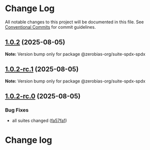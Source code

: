 # Change Log

All notable changes to this project will be documented in this file.
See [Conventional Commits](https://conventionalcommits.org) for commit guidelines.

## [1.0.2](https://github.com/zerobias-org/suite/compare/@zerobias-org/suite-spdx-spdx@1.0.2-rc.1...@zerobias-org/suite-spdx-spdx@1.0.2) (2025-08-05)

**Note:** Version bump only for package @zerobias-org/suite-spdx-spdx





## [1.0.2-rc.1](https://github.com/zerobias-org/suite/compare/@zerobias-org/suite-spdx-spdx@1.0.2-rc.0...@zerobias-org/suite-spdx-spdx@1.0.2-rc.1) (2025-08-05)

**Note:** Version bump only for package @zerobias-org/suite-spdx-spdx





## [1.0.2-rc.0](https://github.com/zerobias-org/suite/compare/@zerobias-org/suite-spdx-spdx@1.0.1...@zerobias-org/suite-spdx-spdx@1.0.2-rc.0) (2025-08-05)


### Bug Fixes

* all suites changed ([fa57fa1](https://github.com/zerobias-org/suite/commit/fa57fa1af7628003297df46b2d7740fe95bd2666))





# Change log

